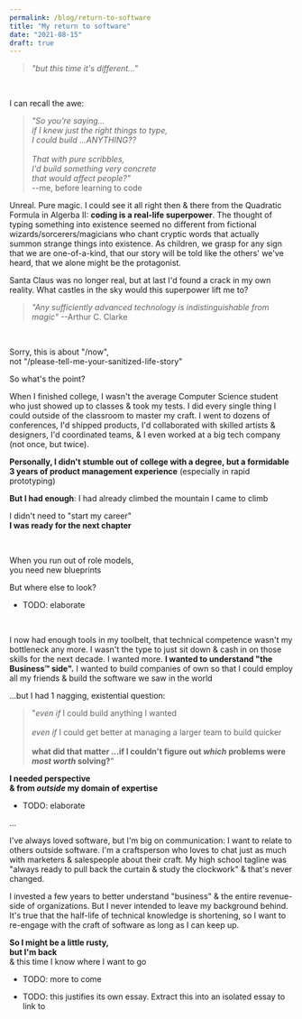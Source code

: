 ```yaml
---
permalink: /blog/return-to-software
title: "My return to software"
date: "2021-08-15"
draft: true
---
```


> _"but this time it's different..."_

<!-- excerpt -->
<br />

<!---
* TI-84
* Movie: The Social Network
* MHacks IV

* \>SH
* Hack The Planet
* QCOM
* Game Design

* Eship "education"
* digital nomad gone stale (why?)
* audience-focused bootstrapping
* sales bootcamp
* Woven
* Tiago+GTD (jet-rocketed into post-rat economy of twitter, so the next chapter is twitter era)

* Writer's Bloc
* Kenzie Academy
* the diagnosis
* Britannica (from geography to geopolitics to world history to The Western Canon to The Liberal Arts)
-->

I can recall the awe:

> _"So you're saying...<br />if I knew just the right things to type,<br />I could build ...ANYTHING??<br /><br />That with pure scribbles,<br />I'd build something very concrete<br />that would affect people?"_<br />--me, before learning to code

Unreal. Pure magic. I could see it all right then & there from the Quadratic Formula in Algerba II: **coding is a real-life superpower**. The thought of typing something into existence seemed no different from fictional wizards/sorcerers/magicians who chant cryptic words that actually summon strange things into existence. As children, we grasp for any sign that we are one-of-a-kind, that our story will be told like the others' we've heard, that we alone might be the protagonist.

Santa Claus was no longer real, but at last I'd found a crack in my own reality. What castles in the sky would this superpower lift me to?

> _"Any sufficiently advanced technology is indistinguishable from magic"_ --Arthur C. Clarke

<br />

Sorry, this is about "/now",
<br />not "/please-tell-me-your-sanitized-life-story"

So what's the point?

When I  finished college, I wasn't the average Computer Science student who just showed up to classes & took my tests. I did every single thing I could outside of the classroom to master my craft. I went to dozens of  conferences, I'd shipped products, I'd collaborated with skilled artists & designers, I'd coordinated teams, & I even worked at a big tech company (not once, but twice).

**Personally, I didn't stumble out of college with a degree, but a formidable 3 years of product management experience** (especially in rapid prototyping)

**But I had enough**: I had already climbed the mountain I came to climb

I didn't need to "start my career"
<br />**I was ready for the next chapter**

<br />

When you run out of role models,
<br />you need new blueprints

But where else to look?

* TODO: elaborate

<br />

I now had enough tools in my toolbelt, that technical competence wasn't my bottleneck any more. I wasn't the type to just sit down & cash in on those skills for the next decade. I wanted more. **I wanted to understand "the Business™ side".** I wanted to build companies of own so that I could employ all my friends & build the software we saw in the world

...but I had 1 nagging, existential question:

> "_even if_ I could build anything I wanted<br /><br />_even if_ I could get better at managing a larger team to build quicker<br /><br />**what did that matter ...if I couldn't figure out _which_ problems were _most worth_ solving?**"

**I needed perspective<br />& from _outside_ my domain of expertise**

* TODO: elaborate

...

I've always loved software, but I'm big on communication: I want to relate to others outside software. I'm a craftsperson who loves to chat just as much with marketers & salespeople about their craft. My high school tagline was "always ready to pull back the curtain & study the clockwork" & that's never changed.

I invested a few years to better understand "business" & the entire revenue-side of organizations. But I never intended to leave my background behind. It's true that the half-life of technical knowledge is shortening, so I want to re-engage with the craft of software as long as I can keep up.

**So I might be a little rusty,
<br />but I'm back**
<br/>& this time I know where I want to go

* TODO: more to come

* TODO: this justifies its own essay. Extract this into an isolated essay to link to



<!---
I started my coding journey before college & before I knew it was a well-paying career path (even though that helped me to commit long-term). If it were any other way, I wouldn't find myself constantly returning to it after time off.  Sure, it's something I enjoy, but it's always for a different purpose:
-->



<!---
3 questions 

I got obsessed with distribution.

& now I'm back at  the begininning: great product is what matters. Turns out "distribution" is a double-edged sword: however good or bad your  product/service is, good distribution merely spreads the word faster. In this sense, poor distribution is an advantage because it gives you room to experiment & fail brutally without permanent reputational damage, even if I'm oversimplifying.

If my life were a video game, this is like I beat the game once  already, so I'm ready to come back to the first level.
-->

<!---
software -> entrepreneurship -> digital marketing -> sales -> writer -> software (but this time it's different) -> DevRel??? No-Code Ops?? solo-creator?? startup mercenary??
-->
